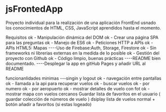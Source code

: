 # jsFrontedApp

Proyecto individual para la realización de una aplicación FrontEnd usnado los conocimientos de HTML, CSS, JavaScript aprendidos hasta el momento.

Requisitos
  ok - Manipulación dinámica del DOM
  ok - Crear una página SPA para las preguntas
  ok - Manejo de ES6
  ok - Peticiones HTTP a APIs
  ok - APIs HTML5: Mapas
  ----Uso de Firebase:Auth, Storage, Firestore
  ok - Sin frameworks ni librerias externas en la medida de lo posible
  ok - Gestión del proyecto con  Github 
  ok - Código limpio, buenas prácticas
  ----README bien documentado.
  ----Desplegar la app en gitHub Pages y añadir URL al README


funcionanlidades minimas
    ---singin y logout
    ok - navegación entre pantallas
    ok - llamada a la api para recuperar vuelos
    ok - buscar vuelos
    ok - por numero
    ok - por aeropuerto
    ok - mostrar detalles de vuelo con fot
    ok - mostrar mapa con vuelos cercanos
    Guardar lista de favoritos en el usuario ( guardar colección de números de vuelo )
    dsiplay lista de vuelos normal + botón añadir a favoritos (si estas logeado)
